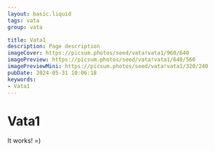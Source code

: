 ```yaml
---
layout: basic.liquid
tags: vata
group: vata

title: Vata1
description: Page description
imageCover: https://picsum.photos/seed/vata!vata1/960/640
imagePreview: https://picsum.photos/seed/vata!vata1/640/560
imagePreviewMini: https://picsum.photos/seed/vata!vata1/320/240
pubDate: 2024-05-31 10:06:18
keywords:
- Vata1
---
```


# Vata1

It works! =)
